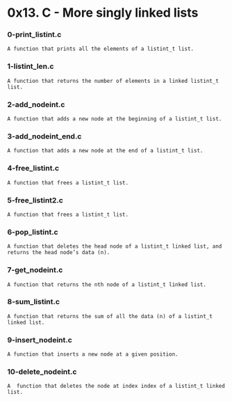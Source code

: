 # 0x13. C - More singly linked lists

### 0-print_listint.c

	A function that prints all the elements of a listint_t list.

### 1-listint_len.c

	A function that returns the number of elements in a linked listint_t list.

### 2-add_nodeint.c

	A function that adds a new node at the beginning of a listint_t list.

### 3-add_nodeint_end.c

	A function that adds a new node at the end of a listint_t list.

### 4-free_listint.c

	A function that frees a listint_t list.

### 5-free_listint2.c

	A function that frees a listint_t list.

### 6-pop_listint.c

	A function that deletes the head node of a listint_t linked list, and returns the head node’s data (n).

### 7-get_nodeint.c

	A function that returns the nth node of a listint_t linked list.

### 8-sum_listint.c

	A function that returns the sum of all the data (n) of a listint_t linked list.

### 9-insert_nodeint.c

	A function that inserts a new node at a given position.

### 10-delete_nodeint.c

	A  function that deletes the node at index index of a listint_t linked list.
